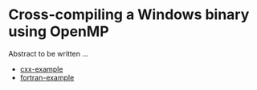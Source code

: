 # Cross-compiling a Windows binary using OpenMP

Abstract to be written ...

- [cxx-example](cxx-example/)
- [fortran-example](fortran-example/)
